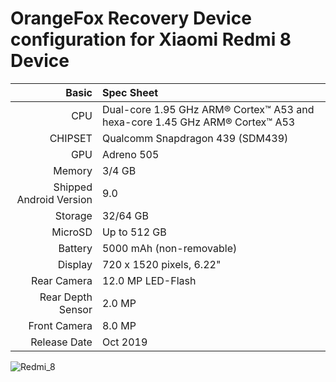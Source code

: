 OrangeFox Recovery Device configuration for Xiaomi Redmi 8 Device
============================================================
Basic   | Spec Sheet
-------:|:-------------------------
CPU     | Dual-core 1.95 GHz ARM® Cortex™ A53 and hexa-core 1.45 GHz ARM® Cortex™ A53
CHIPSET | Qualcomm Snapdragon 439 (SDM439)
GPU     | Adreno 505
Memory  | 3/4 GB
Shipped Android Version | 9.0
Storage | 32/64 GB
MicroSD | Up to 512 GB
Battery | 5000 mAh (non-removable)
Display | 720 x 1520 pixels, 6.22"
Rear Camera  | 12.0 MP LED-Flash
Rear Depth Sensor  | 2.0 MP
Front Camera | 8.0 MP
Release Date | Oct 2019

![Redmi_8](https://i01.appmifile.com/webfile/globalimg/products/pc/redmi-8/c3i-header.png "Redmi_8")
